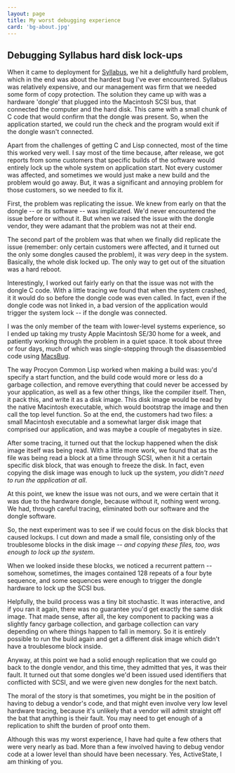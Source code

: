 ```yaml
---
layout: page
title: My worst debugging experience
card: 'bg-about.jpg'
---
```


## Debugging Syllabus hard disk lock-ups

When it came to deployment for [Syllabus](/stories/syllabus/), we hit a
delightfully hard problem, which in the end was about the hardest bug I've ever
encountered. Syllabus was relatively expensive, and our management was firm that
we needed some form of copy protection. The solution they came up with was a
hardware 'dongle' that plugged into the Macintosh SCSI bus, that connected the
computer and the hard disk. This came with a small chunk of C code that would
confirm that the dongle was present. So, when the application started, we could
run the check and the program would exit if the dongle wasn't connected.

Apart from the challenges of getting C and Lisp connected, most of the time this
worked very well. I say most of the time because, after release, we got reports
from some customers that specific builds of the software would entirely lock up
the whole system on application start. Not every customer was affected, and
sometimes we would just make a new build and the problem would go away. But, it
was a significant and annoying problem for those customers, so we needed to fix
it.

First, the problem was replicating the issue. We knew from early on that the
dongle -- or its software -- was implicated. We'd never encountered the issue
before or without it. But when we raised the issue with the dongle vendor, they
were adamant that the problem was not at their end. 

The second part of the problem was that when we finally did replicate the issue
(remember: only certain customers were affected, and it turned out the only some
dongles caused the problem), it was *very* deep in the system. Basically, the
whole disk locked up. The only way to get out of the situation was a hard
reboot. 

Interestingly, I worked out fairly early on that the issue was not with the 
dongle C code. With a little tracing we found that when the system crashed, it 
it would do so before the dongle code was even called. In fact, even if the
dongle code was not linked in, a bad version of the application would trigger 
the system lock -- if the dongle was connected.

I was the only member of the team with lower-level systems experience, so I ended
up taking my trusty Apple Macintosh SE/30 home for a week, and patiently working 
through the problem in a quiet space. It took about three or four days, much of
which was single-stepping through the disassembled code using 
[MacsBug](https://en.wikipedia.org/wiki/MacsBug). 

The way Procyon Common Lisp worked when making a build was: you'd specify a
start function, and the build code would more or less do a garbage collection,
and remove everything that could never be accessed by your application, as well
as a few other things, like the compiler itself. Then, it pack this, and write
it as a disk image. This disk image would be read by the native Macintosh
executable, which would bootstrap the image and then call the top level
function. So at the end, the customers had two files: a small Macintosh
executable and a somewhat larger disk image that comprised our application, and
was maybe a couple of megabytes in size.

After some tracing, it turned out that the lockup happened when the disk image
itself was being read. With a little more work, we found that as the file was
being read a block at a time through SCSI, when it hit a certain specific disk
block, that was enough to freeze the disk. In fact, even copying the disk image
was enough to luck up the system, *you didn't need to run the application at
all*.

At this point, we knew the issue was not ours, and we were certain that it was
due to the hardware dongle, because without it, nothing went wrong. We had,
through careful tracing, eliminated both our software and the dongle software.

So, the next experiment was to see if we could focus on the disk blocks that
caused lockups. I cut down and made a small file, consisting only of the
troublesome blocks in the disk image -- *and copying these files, too, was
enough to lock up the system*.

When we looked inside these blocks, we noticed a recurrent pattern -- somehow,
sometimes, the images contained 128 repeats of a four byte sequence, and some
sequences were enough to trigger the dongle hardware to lock up the SCSI bus. 

Helpfully, the build process was a tiny bit stochastic. It was interactive, and
if you ran it again, there was no guarantee you'd get exactly the same disk
image. That made sense, after all, the key component to packing was a slightly
fancy garbage collection, and garbage collection can vary depending on where
things happen to fall in memory. So it is entirely possible to run the build
again and get a different disk image which didn't have a troublesome block
inside.

Anyway, at this point we had a solid enough replication that we could go back to
the dongle vendor, and this time, they admitted that yes, it was their fault. It
turned out that some dongles we'd been issued used identifiers that conflicted
with SCSI, and we were given new dongles for the next batch. 

The moral of the story is that sometimes, you might be in the position of having
to debug a vendor's code, and that might even involve very low level hardware
tracing, because it's unlikely that a vendor will admit straight off the bat
that anything is their fault. You may need to get enough of a replication to
shift the burden of proof onto them. 

Although this was my worst experience, I have had quite a few others that were
very nearly as bad. More than a few involved having to debug vendor code at a
lower level than should have been necessary. Yes, ActiveState, I am thinking of
you.